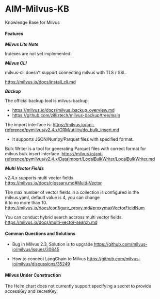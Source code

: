 # AIM-Milvus-KB
Knowledge Base for Milvus


#### Features


***Milvus Lite Note***

Indexes are not yet implemented.

***Milvus CLI***

milvus-cli doesn't support connecting milvus with TLS / SSL.

https://milvus.io/docs/install_cli.md


***Backup***

The official backup tool is milvus-backup: 

* https://milvus.io/docs/milvus_backup_overview.md
* https://github.com/zilliztech/milvus-backup/tree/main

The import interface is:
https://milvus.io/api-reference/pymilvus/v2.4.x/ORM/utility/do_bulk_insert.md

* It  supports JSON/Numpy/Parquet files with specified format.

Bulk Writer is a tool for generating Parquet files with correct format for milvus bulk insert interface.
https://milvus.io/api-reference/pymilvus/v2.4.x/DataImport/LocalBulkWriter/LocalBulkWriter.md


***Multi Vector Fields***

v2.4.x supports multi vector fields.
https://milvus.io/docs/glossary.md#Multi-Vector

The max number of vector fields in a collection is configured in the milvus.yaml, default value is 4, you can change  
it to no more than 10.
https://milvus.io/docs/configure_proxy.md#proxymaxVectorFieldNum

You can conduct hybrid search accross multi vector fields.
https://milvus.io/docs/multi-vector-search.md


#### Common Questions and Solutions

* Bug in Milvus 2.3, Solution is to upgrade
  https://github.com/milvus-io/milvus/issues/30845

* How to connect LangChain to Milvus
  https://github.com/milvus-io/milvus/discussions/35249


#### Milvus Under Construction

The Helm chart does not currently support specifying a secret to provide accessKey and secretKey. 



